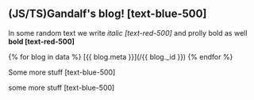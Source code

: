 <head>
<title>(JS/TS)Gandalf's blog!</title>
</head>

## (JS/TS)Gandalf's blog! [text-blue-500]

In some random text we write _italic [text-red-500]_ and prolly bold as well **bold [text-red-500]**

{% for blog in data %}
[{{ blog.meta }}](/{{ blog._id }})
{% endfor %}

<i-mdi-github/>

<Counter/>

<i-mdi-twitter/>

Some more stuff [text-blue-500]

<i-mdi-twitter/>

some more stuff [text-blue-500]
